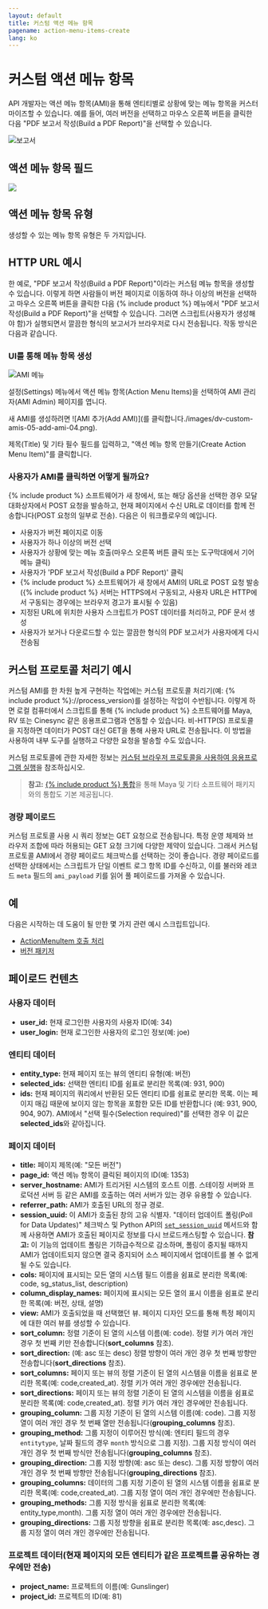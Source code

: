 ```yaml
---
layout: default
title: 커스텀 액션 메뉴 항목
pagename: action-menu-items-create
lang: ko
---
```


# 커스텀 액션 메뉴 항목

API 개발자는 액션 메뉴 항목(AMI)을 통해 엔티티별로 상황에 맞는 메뉴 항목을  커스터마이즈할 수 있습니다. 예를 들어, 여러 버전을 선택하고 마우스 오른쪽 버튼을 클릭한 다음 "PDF 보고서 작성(Build a PDF Report)"을 선택할 수 있습니다.

![보고서](./images/dv-custom-amis-01-report-01.png)

## 액션 메뉴 항목 필드

<img style="max-width:100%" src="//cdn.thinglink.me/api/image/1079321008327884802/1024/10/scaletowidth#tl-1079321008327884802;" class="alwaysThinglink"/><script async charset="utf-8" src="//cdn.thinglink.me/jse/embed.js"></script>

## 액션 메뉴 항목 유형

생성할 수 있는 메뉴 항목 유형은 두 가지입니다.

## HTTP URL 예시

한 예로, "PDF 보고서 작성(Build a PDF Report)"이라는 커스텀 메뉴 항목을 생성할 수 있습니다. 이렇게 하면 사람들이 버전 페이지로 이동하여 하나 이상의 버전을 선택하고 마우스 오른쪽 버튼을 클릭한 다음 {% include product %} 메뉴에서 "PDF 보고서 작성(Build a PDF Report)"을 선택할 수 있습니다. 그러면 스크립트(사용자가 생성해야 함)가 실행되면서 깔끔한 형식의 보고서가 브라우저로 다시 전송됩니다. 작동 방식은 다음과 같습니다.

### UI를 통해 메뉴 항목 생성

![AMI 메뉴](./images/dv-custom-amis-04-ami-menu-03.png)


설정(Settings) 메뉴에서 액션 메뉴 항목(Action Menu Items)을 선택하여 AMI 관리자(AMI Admin) 페이지를 엽니다.

새 AMI를 생성하려면 ![AMI 추가(Add AMI)](를 클릭합니다./images/dv-custom-amis-05-add-ami-04.png).

제목(Title) 및 기타 필수 필드를 입력하고, "액션 메뉴 항목 만들기(Create Action Menu Item)"를 클릭합니다.

### 사용자가 AMI를 클릭하면 어떻게 될까요?

{% include product %} 소프트웨어가 새 창에서, 또는 해당 옵션을 선택한 경우 모달 대화상자에서 POST 요청을 발송하고, 현재 페이지에서 수신 URL로 데이터를 함께 전송합니다(POST 요청의 일부로 전송). 다음은 이 워크플로우의 예입니다.

* 사용자가 버전 페이지로 이동
* 사용자가 하나 이상의 버전 선택
* 사용자가 상황에 맞는 메뉴 호출(마우스 오른쪽 버튼 클릭 또는 도구막대에서 기어 메뉴 클릭)
* 사용자가 'PDF 보고서 작성(Build a PDF Report)' 클릭
* {% include product %} 소프트웨어가 새 창에서 AMI의 URL로 POST 요청 발송({% include product %} 서버는 HTTPS에서 구동되고, 사용자 URL은 HTTP에서 구동되는 경우에는 브라우저 경고가 표시될 수 있음)
* 지정된 URL에 위치한 사용자 스크립트가 POST 데이터를 처리하고, PDF 문서 생성
* 사용자가 보거나 다운로드할 수 있는 깔끔한 형식의 PDF 보고서가 사용자에게 다시 전송됨

## 커스텀 프로토콜 처리기 예시

커스텀 AMI를 한 차원 높게 구현하는 작업에는 커스텀 프로토콜 처리기(예: {% include product %}://process_version)를 설정하는 작업이 수반됩니다. 이렇게 하면 로컬 컴퓨터에서 스크립트를 통해 {% include product %} 소프트웨어를 Maya, RV 또는 Cinesync 같은 응용프로그램과 연동할 수 있습니다. 비-HTTP(S) 프로토콜을 지정하면 데이터가 POST 대신 GET을 통해 사용자 URL로 전송됩니다. 이 방법을 사용하여 내부 도구를 실행하고 다양한 요청을 발송할 수도 있습니다.

커스텀 프로토콜에 관한 자세한 정보는 [커스텀 브라우저 프로토콜을 사용하여 응용프로그램 실행](https://developer.shotgridsoftware.com/ko/67695b40/)을 참조하십시오.

> **참고:** [{% include product %} 통합](https://developer.shotgridsoftware.com/ko/d587be80/)을 통해 Maya 및 기타 소프트웨어 패키지와의 통합도 기본 제공됩니다.
### 경량 페이로드

커스텀 프로토콜 사용 시 쿼리 정보는 GET 요청으로 전송됩니다. 특정 운영 체제와 브라우저 조합에 따라 허용되는 GET 요청 크기에 다양한 제약이 있습니다. 그래서 커스텀 프로토콜 AMI에서 경량 페이로드 체크박스를 선택하는 것이 좋습니다. 경량 페이로드를 선택한 상태에서는 스크립트가 단일 이벤트 로그 항목 ID를 수신하고, 이를 불러와 레코드 `meta` 필드의 `ami_payload` 키를 읽어 풀 페이로드를 가져올 수 있습니다.

## 예

다음은 시작하는 데 도움이 될 만한 몇 가지 관련 예시 스크립트입니다.

* [ActionMenuItem 호출 처리](http://developer.shotgridsoftware.com/python-api/cookbook/examples/ami_handler.html)
* [버전 패키저](http://developer.shotgridsoftware.com/python-api/cookbook/examples/ami_version_packager.html)

## 페이로드 컨텐츠

### 사용자 데이터

* **user_id:** 현재 로그인한 사용자의 사용자 ID(예: 34)
* **user_login:** 현재 로그인한 사용자의 로그인 정보(예: joe)

### 엔티티 데이터

* **entity_type:** 현재 페이지 또는 뷰의 엔티티 유형(예: 버전)
* **selected_ids:** 선택한 엔티티 ID를 쉼표로 분리한 목록(예: 931, 900)
* **ids:** 현재 페이지의 쿼리에서 반환된 모든 엔티티 ID를 쉼표로 분리한 목록. 이는 페이지 매김 때문에 보이지 않는 항목을 포함한 모든 ID를 반환합니다 (예: 931, 900, 904, 907). AMI에서 "선택 필수(Selection required)"를 선택한 경우 이 값은 **selected_ids**와 같아집니다.

### 페이지 데이터

* **title:** 페이지 제목(예: "모든 버전")
* **page_id:** 액션 메뉴 항목이 클릭된 페이지의 ID(예: 1353)
* **server_hostname:** AMI가 트리거된 시스템의 호스트 이름. 스테이징 서버와 프로덕션 서버 등 같은 AMI를 호출하는 여러 서버가 있는 경우 유용할 수 있습니다.
* **referrer_path:** AMI가 호출된 URL의 정규 경로.
* **session_uuid:** 이 AMI가 호출된 창의 고유 식별자. "데이터 업데이트 폴링(Poll for Data Updates)" 체크박스 및 Python API의 [`set_session_uuid`](http://developer.shotgridsoftware.com/python-api/reference.html?highlight=session_uuid#shotgun_api3.shotgun.Shotgun.set_session_uuid) 메서드와 함께 사용하면 AMI가 호출된 페이지로 정보를 다시 브로드캐스팅할 수 있습니다. **참고:** 이 기능의 업데이트 폴링은 기하급수적으로 감소하며, 폴링이 중지될 때까지 AMI가 업데이트되지 않으면 결국 중지되어 소스 페이지에서 업데이트를 볼 수 없게 될 수도 있습니다.
* **cols:** 페이지에 표시되는 모든 열의 시스템 필드 이름을 쉼표로 분리한 목록(예: code, sg_status_list, description)
* **column_display_names:** 페이지에 표시되는 모든 열의 표시 이름을 쉼표로 분리한 목록(예: 버전, 상태, 설명)
* **view:** AMI가 호출되었을 때 선택했던 뷰. 페이지 디자인 모드를 통해 특정 페이지에 대한 여러 뷰를 생성할 수 있습니다.
* **sort_column:** 정렬 기준이 된 열의 시스템 이름(예: code). 정렬 키가 여러 개인 경우 첫 번째 키만 전송합니다(**sort_columns** 참조).
* **sort_direction:** (예: asc 또는 desc) 정렬 방향이 여러 개인 경우 첫 번째 방향만 전송합니다(**sort_directions** 참조).
* **sort_columns:** 페이지 또는 뷰의 정렬 기준이 된 열의 시스템을 이름을 쉼표로 분리한 목록(예: code,created_at). 정렬 키가 여러 개인 경우에만 전송됩니다.
* **sort_directions:** 페이지 또는 뷰의 정렬 기준이 된 열의 시스템을 이름을 쉼표로 분리한 목록(예: code,created_at). 정렬 키가 여러 개인 경우에만 전송됩니다.
* **grouping_column:** 그룹 지정 기준이 된 열의 시스템 이름(예: code). 그룹 지정 열이 여러 개인 경우 첫 번째 열만 전송됩니다(**grouping_columns** 참조).
* **grouping_method:** 그룹 지정이 이루어진 방식(예: 엔티티 필드의 경우 `entitytype`, 날짜 필드의 경우 `month` 방식으로 그룹 지정). 그룹 지정 방식이 여러 개인 경우 첫 번째 방식만 전송됩니다(**grouping_columns** 참조).
* **grouping_direction:** 그룹 지정 방향(예: asc 또는 desc). 그룹 지정 방향이 여러 개인 경우 첫 번째 방향만 전송됩니다(**grouping_directions** 참조).
* **grouping_columns:** 데이터의 그룹 지정 기준이 된 열의 시스템 이름을 쉼표로 분리한 목록(예: code,created_at). 그룹 지정 열이 여러 개인 경우에만 전송됩니다.
* **grouping_methods:** 그룹 지정 방식을 쉼표로 분리한 목록(예: entity_type,month). 그룹 지정 열이 여러 개인 경우에만 전송됩니다.
* **grouping_directions:** 그룹 지정 방향을 쉼표로 분리한 목록(예: asc,desc). 그룹 지정 열이 여러 개인 경우에만 전송됩니다.

### 프로젝트 데이터(현재 페이지의 모든 엔티티가 같은 프로젝트를 공유하는 경우에만 전송)

* **project_name:** 프로젝트의 이름(예: Gunslinger)
* **project_id:** 프로젝트의 ID(예: 81)